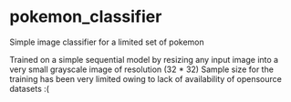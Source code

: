 # pokemon_classifier
Simple image classifier for a limited set of pokemon

Trained on a simple sequential model by resizing any input image into a very small grayscale image of resolution (32 * 32)
Sample size for the training has been very limited owing to lack of availability of opensource datasets :(
